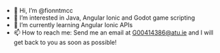 - 👋 Hi, I’m @fionntmcc
- 👀 I’m interested in Java, Angular Ionic and Godot game scripting
- 🌱 I’m currently learning Angular Ionic APIs
- 📫 How to reach me:
    Send me an email at G00414386@atu.ie and I will get back to you as soon as possible!

<!---
fionntmcc/fionntmcc is a ✨ special ✨ repository because its `README.md` (this file) appears on your GitHub profile.
You can click the Preview link to take a look at your changes.
--->
